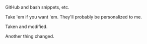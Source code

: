 GitHub and bash snippets, etc.

Take 'em if you want 'em.  They'll probably be personalized to me.

Taken and modified.

Another thing changed.